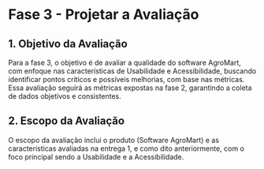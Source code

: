 # Fase 3 - Projetar a Avaliação

## 1. Objetivo da Avaliação

Para a fase 3, o objetivo é de avaliar a qualidade do software AgroMart, com enfoque nas características de Usabilidade e Acessibilidade, buscando identificar pontos críticos e possíveis melhorias, com base nas métricas. Essa avaliação seguirá as métricas expostas na fase 2, garantindo a coleta de dados objetivos e consistentes.

## 2. Escopo da Avaliação

O escopo da avaliação inclui o produto (Software AgroMart) e as características avaliadas na entrega 1, e como dito anteriormente, com o foco principal sendo a Usabilidade e a Acessibilidade.
